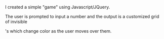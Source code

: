 I created a simple "game" using Javascript/JQuery. 

The user is prompted to input a number and the output is a customized grid of invisible <div>'s which change color as the user moves over them. 
 